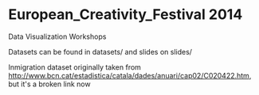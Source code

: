 European_Creativity_Festival 2014
=================================

Data Visualization Workshops

Datasets can be found in datasets/ and slides on slides/

Inmigration dataset originally taken from http://www.bcn.cat/estadistica/catala/dades/anuari/cap02/C020422.htm, but it's a broken link now

